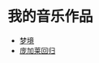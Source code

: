 # 我的音乐作品
* [梦境](https://music.163.com/dj?id=2065012886&userid=477097094)
* [庞加莱回归](https://music.163.com/dj?id=2065237607&userid=477097094)

